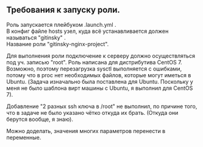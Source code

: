 Требования к запуску роли.
--------------------------

Роль запускается плейбуком .launch.yml .  
В конфиг файле hosts узел, куда всё устанавливается должен называться "gitinsky" .  
Название роли "gitinsky-nginx-project".

Для выполнения роли подключение к серверу должно осуществляться под уч. записью "root".
Роль написана для дистрибутива CentOS 7. Возможно, поэтому перезагрузка sysctl выполняется с ошибками, потому что в proc нет необходимых файлов, 
которые могут иметься в Ubuntu. (Задача изначально была поставлена для Ubuntu. Поскольку у меня не было шаблона вирт машины с Ubuntu,
я выполнил для CentOS 7).

Добавление "2 разных ssh ключа в /root" не выполнил, по причине того, что в задаче не было указано чётко откуда их брать. (Откуда они берутся вообще, я знаю).

Можно доделать, значения многих параметров перенести в переменные. 
